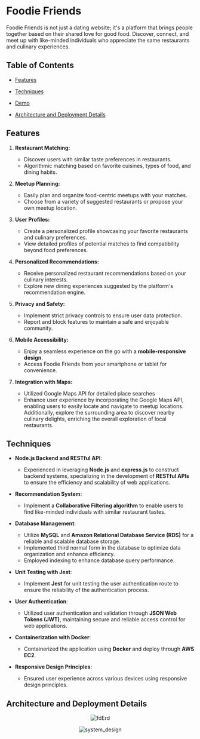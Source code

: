 # Foodie Friends

Foodie Friends is not just a dating website; it's a platform that brings people together based on their shared love for good food. Discover, connect, and meet up with like-minded individuals who appreciate the same restaurants and culinary experiences.

## Table of Contents

- [Features](#features)
- [Techniques](#techniques)
- [Demo](#demo)

- [Architecture and Deployment Details](#architecture-and-deployment-details)


## Features

1. **Restaurant Matching:**
   - Discover users with similar taste preferences in restaurants.
   - Algorithmic matching based on favorite cuisines, types of food, and dining habits.

2. **Meetup Planning:**
   - Easily plan and organize food-centric meetups with your matches.
   - Choose from a variety of suggested restaurants or propose your own meetup location.

3. **User Profiles:**
   - Create a personalized profile showcasing your favorite restaurants and culinary preferences.
   - View detailed profiles of potential matches to find compatibility beyond food preferences.

4. **Personalized Recommendations:**
   - Receive personalized restaurant recommendations based on your culinary interests.
   - Explore new dining experiences suggested by the platform's recommendation engine.

5. **Privacy and Safety:**
   - Implement strict privacy controls to ensure user data protection.
   - Report and block features to maintain a safe and enjoyable community.

6. **Mobile Accessibility:**
   - Enjoy a seamless experience on the go with a **mobile-responsive design**.
   - Access Foodie Friends from your smartphone or tablet for convenience.

7. **Integration with Maps:**
    - Utilized Google Maps API for detailed place searches
    - Enhance user experience by incorporating the Google Maps API, enabling users to easily locate and navigate to meetup locations. Additionally, explore the surrounding area to discover nearby culinary delights, enriching the overall exploration of local restaurants.


## Techniques

- **Node.js Backend and RESTful API**: 
   - Experienced in leveraging **Node.js** and **express.js** to construct backend systems, specializing in the development of **RESTful APIs** to ensure the efficiency and scalability of web applications.

- **Recommendation System**: 
   - Implement a **Collaborative Filtering algorithm** to enable users to find like-minded individuals with similar restaurant tastes.
  
- **Database Management**:
  - Utilize **MySQL** and **Amazon Relational Database Service (RDS)** for a reliable and scalable database storage.
  - Implemented third normal form in the database to optimize data organization and enhance efficiency. 
  - Employed indexing to enhance database query performance.

- **Unit Testing with Jest**:
  - Implement **Jest** for unit testing the user authentication route to ensure the reliability of the authentication process.

- **User Authentication**:
  - Utilized user authentication and validation through **JSON Web Tokens (JWT)**, maintaining secure and reliable access control for web applications.

- **Containerization with Docker**:
  - Containerized the application using **Docker** and deploy through **AWS EC2**.

- **Responsive Design Principles**:
  - Ensured user experience across various devices using responsive design principles.

## Architecture and Deployment Details

<p align="center">
  <img src="https://github.com/ChennXIao/foodiefriends/assets/61040179/c8db8105-f36a-4082-8390-480bd95bed1e" alt="fdErd">
</p>
<p align="center">
  <img src="https://github.com/ChennXIao/foodiefriends/assets/61040179/e928ee12-9645-4f7b-8113-0c20352df48a" alt="system_design">
</p>


